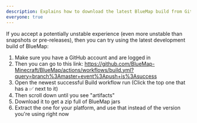 ```yaml
---
description: Explains how to download the latest BlueMap build from GitHub
everyone: true
---
```


If you accept a potentially unstable experience (even more unstable than snapshots or pre-releases), then you can try using the latest development build of BlueMap:
1. Make sure you have a GitHub account and are logged in
2. Then you can go to this link: <https://github.com/BlueMap-Minecraft/BlueMap/actions/workflows/build.yml?query=branch%3Amaster+event%3Apush+is%3Asuccess>
3. Open the newest successful Build workflow run (Click the top one that has a ✅ next to it)
4. Then scroll down until you see "artifacts"
5. Download it to get a zip full of BlueMap jars
6. Extract the one for your platform, and use that instead of the version you're using right now
